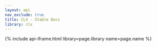 ```yaml
---
layout: api
nav_exclude: true
title: CLX - Stable Docs
library: clx
---
```


{% include api-iframe.html library=page.library name=page.name %}